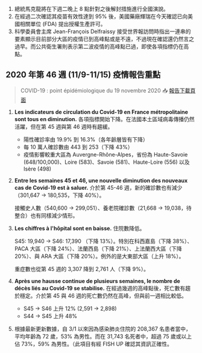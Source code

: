 1. 總統馬克龍將在下週二晚上 8 點針對之後解封措施進行全國演說。
1. 在經過二次確認其疫苗有效性達到 95% 後，美國藥廠輝瑞在今天確認已向美國相關單位 \(FDA\) 提出授權生產許可。
1. 科學委員會主席 Jean-François Delfraissy 接受世界報訪問時指出一連串的要素顯示目前部分大區的疫情已到高峰點或是不遠，不過現在確認還仍然言之過早。而公共衛生署則表示第二波疫情的高峰點已過，即使各項指標仍在高點。

## 2020 年第 46 週 \(11/9-11/15\) 疫情報告重點

> COVID-19 : point épidémiologique du 19 novembre 2020 📥 [報告下載頁面](https://bit.ly/39oY9jn)

1. **Les indicateurs de circulation du Covid-19 en France métropolitaine sont tous en diminution.** 各項指標開始下降。在法國本土區域病毒傳播仍然活躍，但在第 45 週與第 46 週時有趨緩。
   * 陽性確診率由 19.9% 到 16.3%（各年齡層皆有下降）
   * 每 10 萬人確診數由 443 到 253（下降 43%）
   * 疫情影響較重大區為 Auvergne-Rhône-Alpes，省份為 Haute-Savoie \(648/100,000\)、Loire \(583\)、Savoie \(581\)、Haute-Loire \(556\) 以及 Isère \(498\)
1. **Entre les semaines 45 et 46, une nouvelle diminution des nouveaux cas de Covid-19 est à saluer.** 介於第 45-46 週，新的確診數也有減少（301,647 → 180,535，下降 40%）。

   接觸史人數（540,600 → 299,051）、養老院確診數（21,668 → 19,038，待整合）也有同樣減少情形。

1. **Les chiffres à l'hôpital sont en baisse.** 住院數降低。

   S45: 19,940 → S46: 17,390 （下降 13%）。特別在科西嘉島（下降 38%）、PACA 大區（下降 24%）、法蘭西島（下降 21%）、上法蘭西大區（下降 20%）、與 ARA 大區（下降 20%）。例外的是大東部大區（上升 18%）。

   重症數也從第 45 週的 3,307 降到 2,761 人（下降 9%）。

1. **Après une hausse continue de plusieurs semaines, le nombre de décès liés au Covid-19 se stabilise.** 在經過幾週的高峰點後，死亡數有趨於穩定。介於第 45 與 46 週的死亡數仍然在高峰，但與前一週相比較低。
   * S45 → S46 上升 12% \(2,591 → 2,898\)
   * S44 → S45 上升 48%
1. 根據最新更新數據，自 3/1 以來因為感染肺炎住院的 208,367 名患者當中，平均年齡為 72 歲，53% 為男性。而在 31,743 名死者中，超過 75 歲或以上佔 73%，59% 為男性。（此項目有經 FISH UP 確認其資訊正確性。